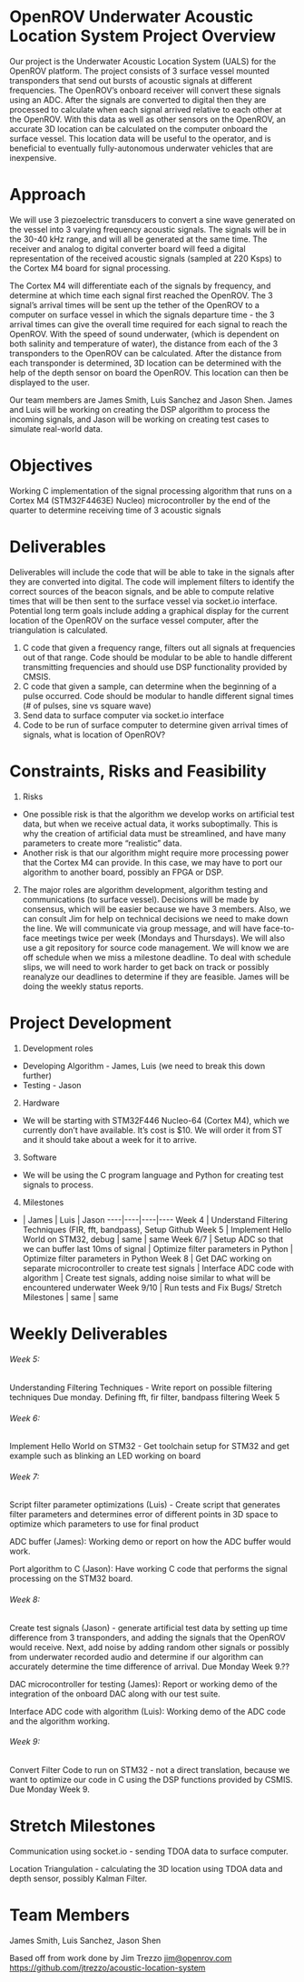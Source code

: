 # OpenROV Underwater Acoustic Location System Project Overview
Our project is the Underwater Acoustic Location System (UALS) for the OpenROV platform. The project consists of 3 surface vessel mounted transponders that send out bursts of acoustic signals at different frequencies. The OpenROV’s onboard receiver will convert these signals using an ADC. After the signals are converted to digital then they are processed to calculate when each signal arrived relative to each other at the OpenROV. With this data as well as other sensors on the OpenROV, an accurate 3D location can be calculated on the computer onboard the surface vessel. This location data will be useful to the operator, and is beneficial to eventually fully-autonomous underwater vehicles that are inexpensive.

# Approach
We will use 3 piezoelectric transducers to convert a sine wave generated on the vessel into 3 varying frequency acoustic signals. The signals will be in the 30-40 kHz range, and will all be generated at the same time. The receiver and analog to digital converter board will feed a  digital representation of the received acoustic signals  (sampled at 220 Ksps) to the Cortex M4 board for signal processing.

The Cortex M4 will differentiate each of the signals by frequency, and determine at which time each signal first reached the OpenROV. The 3 signal’s arrival times will be sent up the tether of the OpenROV to a computer on surface vessel in which the signals departure time - the 3 arrival times can give the overall time required for each signal to reach the OpenROV. With the speed of sound underwater, (which is dependent on both salinity and temperature of water), the distance from each of the 3 transponders to the OpenROV can be calculated. After the distance from each transponder is determined, 3D location can be determined with the help of the depth sensor on board the OpenROV. This location can then be displayed to the user.

Our team members are James Smith, Luis Sanchez and Jason Shen. James and Luis will be working on creating the DSP algorithm to process the incoming signals, and Jason will be working on creating test cases to simulate real-world data.

# Objectives
Working C implementation of the signal processing algorithm that runs on a Cortex M4 (STM32F4463E) Nucleo) microcontroller by the end of the quarter to determine receiving time of 3 acoustic signals

Deliverables
============
Deliverables will include the code that will be able to take in the signals after they are converted into digital. The code will implement filters to identify the correct sources of the beacon signals, and be able to compute relative times that will be then sent to the surface vessel via socket.io interface. Potential long term goals include adding a graphical display for the current location of the OpenROV on the surface vessel computer, after the triangulation is calculated.

1. C code that given a frequency range, filters out all signals at frequencies out of that range. Code should be modular to be able to handle different transmitting frequencies and should use DSP functionality provided by CMSIS.
2. C code that given a sample, can determine when the beginning of a pulse occurred. Code should be modular to handle different signal times (# of pulses, sine vs square wave)
3. Send data to surface computer via socket.io interface
4. Code to be run of surface computer to determine given arrival times of signals, what is location of OpenROV?

# Constraints, Risks and Feasibility
1. Risks
  * One possible risk is that the algorithm we develop works on artificial test data, but when we receive actual data, it works suboptimally. This is why the creation of artificial data must be streamlined, and have many parameters to create more “realistic” data.
  * Another risk is that our algorithm might require more processing power that the Cortex M4 can provide. In this case, we may have to port our algorithm to another board, possibly an FPGA or DSP.
2. The major roles are algorithm development, algorithm testing and communications (to surface vessel). Decisions will be made by consensus, which will be easier because we have 3 members. Also, we can consult Jim for help on technical decisions we need to make down the line. We will communicate via group message, and will have face-to-face meetings twice per week (Mondays and Thursdays). We will also use a git repository for source code management. We will know we are off schedule when we miss a milestone deadline. To deal with schedule slips, we will need to work harder to get back on track or possibly reanalyze our deadlines to determine if they are feasible. James will be doing the weekly status reports.

# Project Development
1. Development roles
  * Developing Algorithm - James, Luis (we need to break this down further)
  * Testing - Jason
2. Hardware
  * We will be starting with STM32F446 Nucleo-64 (Cortex M4), which we currently don’t have available. It’s cost is $10. We will order it from ST and it should take about a week for it to arrive.
3. Software
  * We will be using the C program language and Python for creating test signals to process.
4. Milestones
  * | James | Luis | Jason
    ----|----|----|----
    Week 4 | Understand Filtering Techniques (FIR, fft, bandpass), Setup Github
    Week 5 | Implement Hello World on STM32, debug | same | same
    Week 6/7 | Setup ADC so that we can buffer last 10ms of signal | Optimize filter parameters in Python | Optimize filter parameters in Python
    Week 8 | Get DAC working on separate microcontroller to create test signals | Interface ADC code with algorithm | Create test signals, adding noise similar to what will be encountered underwater
    Week 9/10 | Run tests and Fix Bugs/ Stretch Milestones | same | same


# Weekly Deliverables
###### Week 5:

Understanding Filtering Techniques - Write report on possible filtering techniques Due monday. Defining fft, fir filter, bandpass filtering Week 5

###### Week 6:

Implement Hello World on STM32 - Get toolchain setup for STM32 and get example such as blinking an LED working on board  

###### Week 7:

Script filter parameter optimizations (Luis) - Create script that generates filter parameters and determines error of different points in 3D space to optimize which parameters to use for final product

ADC buffer (James): Working demo or report on how the ADC buffer would work.

Port algorithm to C (Jason): Have working C code that performs the signal processing on the STM32 board.

###### Week 8:

Create test signals (Jason) - generate artificial test data by setting up time difference from 3 transponders, and adding the signals that the OpenROV would receive. Next, add noise by adding random other signals or possibly from underwater recorded audio and determine if our algorithm can accurately determine the time difference of arrival. Due Monday Week 9.??

DAC microcontroller for testing (James): Report or working demo of the integration of the onboard DAC along with our test suite.

Interface ADC code with algorithm (Luis): Working demo of the ADC code and the algorithm working.

###### Week 9:

Convert Filter Code to run on STM32 - not a direct translation, because we want to optimize our code in C using the DSP functions provided by CSMIS. Due Monday Week 9.

# Stretch Milestones

Communication using socket.io - sending TDOA data to surface computer.

Location Triangulation - calculating the 3D location using TDOA data and depth sensor, possibly Kalman Filter.

# Team Members
James Smith, Luis Sanchez, Jason Shen

Based off from work done by Jim Trezzo jim@openrov.com
https://github.com/jtrezzo/acoustic-location-system
